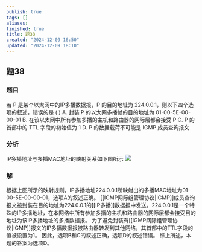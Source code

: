 ```yaml
---
publish: true
tags: []
aliases: 
finished: true
title: 题38
created: "2024-12-09 16:50"
updated: "2024-12-09 18:10"
---
```

## 题38
### 题目
若 P 是某个以太网中的IP多播数据报，P 的目的地址为 224.0.0.1，则以下四个选项的叙述，错误的是 ( )
A. 封装 P 的以太网多播帧的目的地址为 01-00-5E-00-00-01
B. 在该以太网中所有参加多播的主机和路由器的网际层都会接受 P
C. P 的首部中的 TTL 字段的初始值为 1
D. P 的数据载荷不可能是 IGMP 成员查询报文
### 分析
IP多播地址与多播MAC地址的映射关系如下图所示
![](https://img.hwenyi.tech/202412100210016.webp)

### 解
根据上图所示的映射规则，IP多播地址224.0.0.1所映射出的多播MAC地址为01-00-5E-00-00-01，选项A的叙述正确。
[[IGMP网际组管理协议|IGMP]]成员查询报文被封装在目的地址为224.0.0.1的[[IP多播]]数据报中发送。224.0.0.1是一个特殊的IP多播地址，在本网络中所有参加多播的主机和路由器的网际层都会接受目的地址为该IP多播地址的多播数据报。
为了避免封装有[[IGMP网际组管理协议|IGMP]]报文的IP多播数据报被路由器转发到其他网络，其首部中的TTL字段的值被设置为1。
因此，选项B和C的叙述正确，选项D的叙述错误。
综上所述，本题的答案为选项D。
